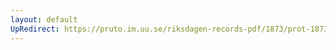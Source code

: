 ```yaml
---
layout: default
UpRedirect: https://pruto.im.uu.se/riksdagen-records-pdf/1873/prot-1873--fk--222/prot-1873--fk--222_000.pdf
---
```

